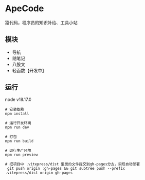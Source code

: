 # ApeCode

猿代码，程序员的知识补给、工具小站

## 模块

- 导航
- 随笔记
- 八股文
- 轻函数【开发中】

## 运行

node v18.17.0

```shell
# 安装依赖
npm install

# 运行开发环境
npm run dev

# 打包
npm run build

# 运行生产环境
npm run preview

# 把项目中 .vitepress/dist 里面的文件提交到gh-pages分支，实现自动部署
 git push origin :gh-pages && git subtree push --prefix .vitepress/dist origin gh-pages
```